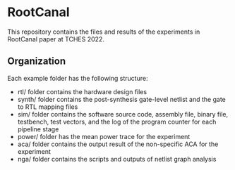 # RootCanal

This repository contains the files and results of the experiments in RootCanal paper at TCHES 2022.

## Organization

Each example folder has the following structure:
- rtl/ folder contains the hardware design files
- synth/ folder contains the post-synthesis gate-level netlist and the gate to RTL mapping files
- sim/ folder contains the software source code, assembly file, binary file, testbench, test vectors, and the log of the program counter for each pipeline stage
- power/ folder has the mean power trace for the experiment
- aca/ folder contains the output result of the non-specific ACA for the experiment
- nga/ folder contains the scripts and outputs of netlist graph analysis
